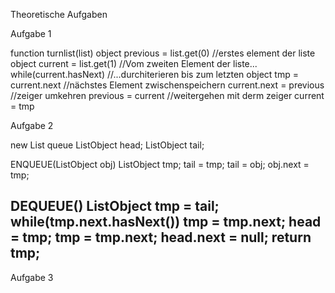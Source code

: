Theoretische Aufgaben

Aufgabe 1

function turnlist(list)
  object previous = list.get(0) //erstes element der liste
  object current = list.get(1)  //Vom zweiten Element der liste...
  while(current.hasNext)        //...durchiterieren bis zum letzten
    object tmp = current.next   //nächstes Element zwischenspeichern
    current.next = previous     //zeiger umkehren
    previous = current          //weitergehen mit derm zeiger
    current = tmp               

Aufgabe 2

  new List queue
  ListObject head;
  ListObject tail;

  ENQUEUE(ListObject obj)
    ListObject tmp;
    tail = tmp;
    tail = obj;
    obj.next = tmp;

  DEQUEUE()
    ListObject tmp = tail;
    while(tmp.next.hasNext())
      tmp = tmp.next;
    head = tmp;
    tmp = tmp.next;
    head.next = null;
    return tmp;
-------------------------------------------

  Aufgabe 3
